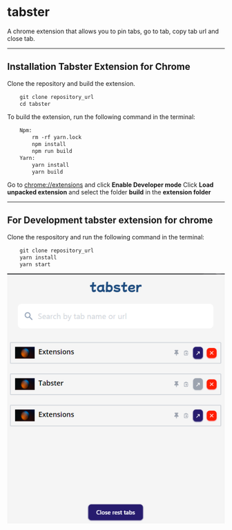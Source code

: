 # **tabster**

A chrome extension that allows you to pin tabs, go to tab, copy tab url and close tab.

---

## Installation Tabster Extension for Chrome

Clone the repository and build the extension.

```
    git clone repository_url
    cd tabster
```

To build the extension, run the following command in the terminal:

```
    Npm:
        rm -rf yarn.lock
        npm install
        npm run build
    Yarn:
        yarn install
        yarn build
```

Go to [chrome://extensions](chrome://extensions) and click **Enable Developer mode**
Click **Load unpacked extension** and select the folder **build** in the **extension folder**

---

## For Development tabster extension for chrome

Clone the respository and run the following command in the terminal:

```
    git clone repository_url
    yarn install
    yarn start
```

![tabster](/docs/screenshots/tabster.png 'tabster')
